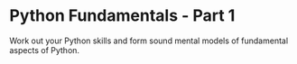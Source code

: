 # Python Fundamentals - Part 1
Work out your Python skills and form sound mental models of fundamental aspects of Python.
